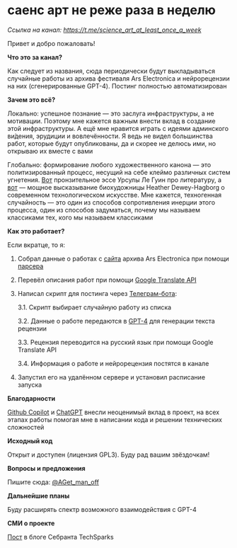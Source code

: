 # саенс арт не реже раза в неделю

_Ссылка на канал: https://t.me/science_art_at_least_once_a_week_

Привет и добро пожаловать!

**Что это за канал?**

Как следует из названия, сюда периодически будут выкладываться случайные работы из архива фестиваля Ars Electronica и нейрорецензии на них (сгенерированные GPT-4). Постинг полностью автоматизирован

**Зачем это всё?**

Локально: успешное познание — это заслуга инфраструктуры, а не мотивации. Поэтому мне кажется важным внести вклад в создание этой инфраструктуры. А ещё мне нравится играть с идеями админского ви́дения, эрудиции и вовлечённости. Я ведь не видел большинства работ, которые будут опубликованы, да и скорее не делюсь ими, но открываю их вместе с вами

Глобально: формирование любого художественного канона — это политизированный процесс, несущий на себе клеймо различных систем угнетения. [Вот](https://syg.ma/@ekaterina-zakharkiv/ursula-k-lie-guin-ischiezaiushchiie-babushki) пронзительное эссе Урсулы Ле Гуин про литературу, а [вот](https://deweyhagborg.com/projects/kissmyars) — мощное высказывание биохудожницы Heather Dewey-Hagborg о современном технологическом искусстве. Мне кажется, техногенная случайность — это один из способов сопротивления инерции этого процесса, один из способов задуматься, почему мы называем классиками тех, кого мы называем классиками

**Как это работает?**

Если вкратце, то я:
1. Собрал данные о работах с [сайта](https://archive.aec.at/prix/) архива Ars Electronica при помощи [парсера](https://github.com/andreygetmanov/ars_electronica_parser)
2. Перевёл описания работ при помощи [Google Translate API](https://cloud.google.com/translate)
3. Написал скрипт для постинга через [Телеграм-бота](https://core.telegram.org/bots/api):

    3.1. Скрипт выбирает случайную работу из списка

    3.2. Данные о работе передаются в [GPT-4](https://openai.com/product/gpt-4) для генерации текста рецензии

    3.3. Рецензия переводится на русский язык при помощи Google Translate API

    3.4. Информация о работе и нейрорецензия постятся в канале
4. Запустил его на удалённом сервере и установил расписание запуска

**Благодарности**

[Github Copilot](https://github.com/features/copilot) и [ChatGPT](http://chat.openai.com/) внесли неоценимый вклад в проект, на всех этапах работы помогая мне в написании кода и решении технических сложностей

**Исходный код**

Открыт и доступен (лицензия GPL3). Буду рад вашим звёздочкам!

**Вопросы и предложения**

Пишите сюда: [@AGet_man_off](https://t.me/AGet_man_off)

**Дальнейшие планы**

Буду расширять спектр возможного взаимодействия с GPT-4

**СМИ о проекте**

[Пост](https://t.me/techsparks/3944) в блоге Себранта TechSparks
